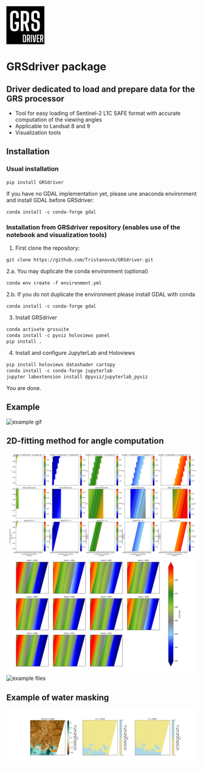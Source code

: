 <img src="docs/_static/GRS_driver.png" alt="GRSdriver_icon" width="100"/>

# GRSdriver package
## Driver dedicated to load and prepare data for the GRS processor
- Tool for easy loading of Sentinel-2 L1C SAFE format with accurate computation of the viewing angles
- Applicable to Landsat 8 and 9
- Visualization tools

## Installation

### Usual installation
```commandline
pip install GRSdriver
```

If you have no GDAL implementation yet, please une anaconda environment and install GDAL before GRSdriver:
```commandline
conda install -c conda-forge gdal
```

### Installation from GRSdriver repository (enables use of the notebook and visualization tools)
1. First clone the repository:
```commandline
git clone https://github.com/Tristanovsk/GRSdriver.git
```

2.a. You may duplicate the conda environment (optional)
```commandline
conda env create -f environment.yml
```

2.b. If you do not duplicate the environment please install GDAL with conda
```commandline
conda install -c conda-forge gdal
```

3. Install GRSdriver
```commandline
conda activate grssuite
conda install -c pyviz holoviews panel
pip install .
```

4. Install and configure JupyterLab and Holoviews
```commandline
pip install holoviews datashader cartopy
conda install -c conda-forge jupyterlab
jupyter labextension install @pyviz/jupyterlab_pyviz
```

You are done.


## Example

![example gif](docs/source/_static/s2driver_visual_tool_optimized.gif)


## 2D-fitting method for angle computation

![example files](docs/source/_static/example_2D_fitting_one_band_v3.png)
![example files](docs/source/_static/example_scattering_angle_all_bands.png)
![example files](docs/source/_static/example_reflectance_all_bands.png)

## Example of water masking

![example files](docs/source/_static/example_ndwi_mask.png)
